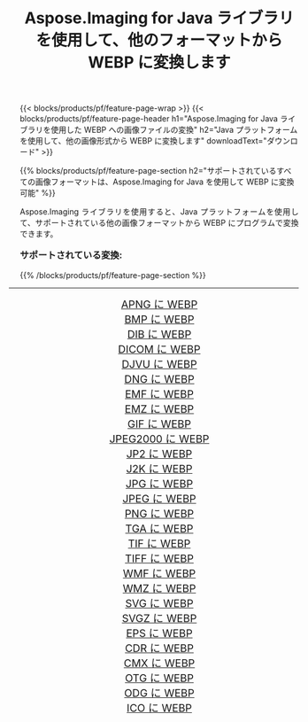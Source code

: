 ﻿---
title: Aspose.Imaging for Java ライブラリを使用して、他のフォーマットから WEBP に変換します 
weight: 3920
url: /ja/java/conversion/to/webp/ 
lang: ja
langdirlevel: 2
locales: zh-hans,ja,it,ru,de,es,fr,nl,id,lt,pl,pt,vi,tr,ko,zh-hant,ar,hi,th,sv,cs,uk,he
description: Aspose.Imaging を使用すると、Java を使用して他のフォーマットから WEBP に変換できます。
---

{{< blocks/products/pf/feature-page-wrap >}}
{{< blocks/products/pf/feature-page-header h1="Aspose.Imaging for Java ライブラリを使用した WEBP への画像ファイルの変換" h2="Java プラットフォームを使用して、他の画像形式から WEBP に変換します" downloadText="ダウンロード" >}}


{{% blocks/products/pf/feature-page-section  h2="サポートされているすべての画像フォーマットは、Aspose.Imaging for Java を使用して WEBP に変換可能" %}}
<p align=justify>Aspose.Imaging ライブラリを使用すると、Java プラットフォームを使用して、サポートされている他の画像フォーマットから WEBP にプログラムで変換できます。</p>
<h3 style="margin-top:16px;">
サポートされている変換:
</h3>
{{% /blocks/products/pf/feature-page-section %}}
<div class="container-fluid productfamilypage bg-gray">
    <div class="convertypes bg-gray agp-content section">
        <div class="container">
		<hr style="margin-left:-20px;"/>
		<div class="row other-converters" style="gap: 10px;font-size: 19px;text-align:center;">
		    <div class='col-md-3 other-converter remove-lp remove-rp'><a href="/imaging/ja/java/conversion/apng-to-webp/" style="padding:15px;">APNG に WEBP</a></div>
<div class='col-md-3 other-converter remove-lp remove-rp'><a href="/imaging/ja/java/conversion/bmp-to-webp/" style="padding:15px;">BMP に WEBP</a></div>
<div class='col-md-3 other-converter remove-lp remove-rp'><a href="/imaging/ja/java/conversion/dib-to-webp/" style="padding:15px;">DIB に WEBP</a></div>
<div class='col-md-3 other-converter remove-lp remove-rp'><a href="/imaging/ja/java/conversion/dicom-to-webp/" style="padding:15px;">DICOM に WEBP</a></div>
<div class='col-md-3 other-converter remove-lp remove-rp'><a href="/imaging/ja/java/conversion/djvu-to-webp/" style="padding:15px;">DJVU に WEBP</a></div>
<div class='col-md-3 other-converter remove-lp remove-rp'><a href="/imaging/ja/java/conversion/dng-to-webp/" style="padding:15px;">DNG に WEBP</a></div>
<div class='col-md-3 other-converter remove-lp remove-rp'><a href="/imaging/ja/java/conversion/emf-to-webp/" style="padding:15px;">EMF に WEBP</a></div>
<div class='col-md-3 other-converter remove-lp remove-rp'><a href="/imaging/ja/java/conversion/emz-to-webp/" style="padding:15px;">EMZ に WEBP</a></div>
<div class='col-md-3 other-converter remove-lp remove-rp'><a href="/imaging/ja/java/conversion/gif-to-webp/" style="padding:15px;">GIF に WEBP</a></div>
<div class='col-md-3 other-converter remove-lp remove-rp'><a href="/imaging/ja/java/conversion/jpeg2000-to-webp/" style="padding:15px;">JPEG2000 に WEBP</a></div>
<div class='col-md-3 other-converter remove-lp remove-rp'><a href="/imaging/ja/java/conversion/jp2-to-webp/" style="padding:15px;">JP2 に WEBP</a></div>
<div class='col-md-3 other-converter remove-lp remove-rp'><a href="/imaging/ja/java/conversion/j2k-to-webp/" style="padding:15px;">J2K に WEBP</a></div>
<div class='col-md-3 other-converter remove-lp remove-rp'><a href="/imaging/ja/java/conversion/jpg-to-webp/" style="padding:15px;">JPG に WEBP</a></div>
<div class='col-md-3 other-converter remove-lp remove-rp'><a href="/imaging/ja/java/conversion/jpeg-to-webp/" style="padding:15px;">JPEG に WEBP</a></div>
<div class='col-md-3 other-converter remove-lp remove-rp'><a href="/imaging/ja/java/conversion/png-to-webp/" style="padding:15px;">PNG に WEBP</a></div>
<div class='col-md-3 other-converter remove-lp remove-rp'><a href="/imaging/ja/java/conversion/tga-to-webp/" style="padding:15px;">TGA に WEBP</a></div>
<div class='col-md-3 other-converter remove-lp remove-rp'><a href="/imaging/ja/java/conversion/tif-to-webp/" style="padding:15px;">TIF に WEBP</a></div>
<div class='col-md-3 other-converter remove-lp remove-rp'><a href="/imaging/ja/java/conversion/tiff-to-webp/" style="padding:15px;">TIFF に WEBP</a></div>
<div class='col-md-3 other-converter remove-lp remove-rp'><a href="/imaging/ja/java/conversion/wmf-to-webp/" style="padding:15px;">WMF に WEBP</a></div>
<div class='col-md-3 other-converter remove-lp remove-rp'><a href="/imaging/ja/java/conversion/wmz-to-webp/" style="padding:15px;">WMZ に WEBP</a></div>
<div class='col-md-3 other-converter remove-lp remove-rp'><a href="/imaging/ja/java/conversion/svg-to-webp/" style="padding:15px;">SVG に WEBP</a></div>
<div class='col-md-3 other-converter remove-lp remove-rp'><a href="/imaging/ja/java/conversion/svgz-to-webp/" style="padding:15px;">SVGZ に WEBP</a></div>
<div class='col-md-3 other-converter remove-lp remove-rp'><a href="/imaging/ja/java/conversion/eps-to-webp/" style="padding:15px;">EPS に WEBP</a></div>
<div class='col-md-3 other-converter remove-lp remove-rp'><a href="/imaging/ja/java/conversion/cdr-to-webp/" style="padding:15px;">CDR に WEBP</a></div>
<div class='col-md-3 other-converter remove-lp remove-rp'><a href="/imaging/ja/java/conversion/cmx-to-webp/" style="padding:15px;">CMX に WEBP</a></div>
<div class='col-md-3 other-converter remove-lp remove-rp'><a href="/imaging/ja/java/conversion/otg-to-webp/" style="padding:15px;">OTG に WEBP</a></div>
<div class='col-md-3 other-converter remove-lp remove-rp'><a href="/imaging/ja/java/conversion/odg-to-webp/" style="padding:15px;">ODG に WEBP</a></div>
<div class='col-md-3 other-converter remove-lp remove-rp'><a href="/imaging/ja/java/conversion/ico-to-webp/" style="padding:15px;">ICO に WEBP</a></div>
                </div>
        </div>
    </div>
</div>
<br/>

